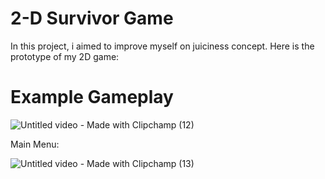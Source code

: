 # 2-D Survivor Game
 
<p>In this project, i aimed to improve myself on juiciness concept. Here is the prototype of my 2D game: </p>

# Example Gameplay

![Untitled video - Made with Clipchamp (12)](https://github.com/omeralpcolak/2DSurvivor/assets/112391850/d4c86e05-4623-4ce8-860b-f9f6adb740df)

<p>Main Menu:</p>

![Untitled video - Made with Clipchamp (13)](https://github.com/omeralpcolak/2DSurvivor/assets/112391850/95ce9179-e421-4ca3-8bc3-abe44d870f9e)
